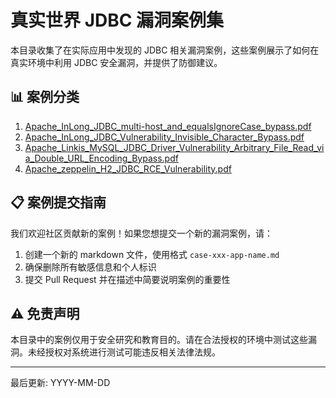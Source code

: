 # 真实世界 JDBC 漏洞案例集

本目录收集了在实际应用中发现的 JDBC 相关漏洞案例，这些案例展示了如何在真实环境中利用 JDBC 安全漏洞，并提供了防御建议。

## 📊 案例分类

1. [Apache_InLong_JDBC_multi-host_and_equalsIgnoreCase_bypass.pdf](real-world-case/Apache_InLong_JDBC_multi-host_and_equalsIgnoreCase_bypass.pdf)
2. [Apache_InLong_JDBC_Vulnerability_Invisible_Character_Bypass.pdf](real-world-case/Apache_InLong_JDBC_Vulnerability_Invisible_Character_Bypass.pdf)
3. [Apache_Linkis_MySQL_JDBC_Driver_Vulnerability_Arbitrary_File_Read_via_Double_URL_Encoding_Bypass.pdf](real-world-case/Apache_Linkis_MySQL_JDBC_Driver_Vulnerability_Arbitrary_File_Read_via_Double_URL_Encoding_Bypass.pdf)
4. [Apache_zeppelin_H2_JDBC_RCE_Vulnerability.pdf](real-world-case/Apache_zeppelin_H2_JDBC_RCE_Vulnerability.pdf)




## 📋 案例提交指南

我们欢迎社区贡献新的案例！如果您想提交一个新的漏洞案例，请：

1. 创建一个新的 markdown 文件，使用格式 `case-xxx-app-name.md`
2. 确保删除所有敏感信息和个人标识 
3. 提交 Pull Request 并在描述中简要说明案例的重要性

## ⚠️ 免责声明

本目录中的案例仅用于安全研究和教育目的。请在合法授权的环境中测试这些漏洞。未经授权对系统进行测试可能违反相关法律法规。

---

最后更新: YYYY-MM-DD